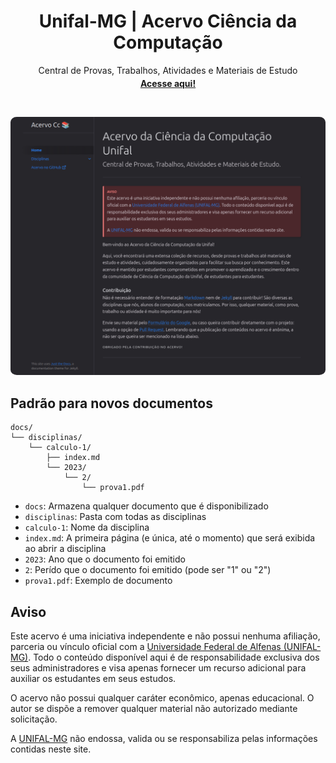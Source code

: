 <p align="center">
    <h1 align="center">Unifal-MG | Acervo Ciência da Computação</h1>
    <p align="center">Central de Provas, Trabalhos, Atividades e Materiais de Estudo</p>
    <p align="center" style="margin-top: -10px"><strong><a href="https://LucasWithBoots.github.io/unifal-cc-acervo/">Acesse aqui!</a></strong></p>
    </br>
</p>

<img src="./assets/images/homescreen.png" style="border-radius:2%">

## Padrão para novos documentos

```
docs/
└── disciplinas/
    └── calculo-1/
        ├── index.md
        └── 2023/
            └── 2/
                └── prova1.pdf

```

- `docs`: Armazena qualquer documento que é disponibilizado
- `disciplinas`: Pasta com todas as disciplinas
- `calculo-1`: Nome da disciplina
- `index.md`: A primeira página (e única, até o momento) que será exibida ao abrir a disciplina
- `2023`: Ano que o documento foi emitido
- `2`: Perído que o documento foi emitido (pode ser "1" ou "2")
- `prova1.pdf`: Exemplo de documento

## Aviso

Este acervo é uma iniciativa independente e não possui nenhuma afiliação, parceria ou vínculo oficial com a [Universidade Federal de Alfenas (UNIFAL-MG)]. Todo o conteúdo disponível aqui é de responsabilidade exclusiva dos seus administradores e visa apenas fornecer um recurso adicional para auxiliar os estudantes em seus estudos.

O acervo não possui qualquer caráter econômico, apenas educacional. O autor se dispõe a remover qualquer material não autorizado mediante solicitação.

A [UNIFAL-MG] não endossa, valida ou se responsabiliza pelas informações contidas neste site.

[Confira aqui!]: https://LucasWithBoots.github.io/unifal-cc-acervo/
[UNIFAL-MG]: https://www.unifal-mg.edu.br/portal/index/
[Universidade Federal de Alfenas (UNIFAL-MG)]: https://www.unifal-mg.edu.br/portal/index/
[Unifal]: https://www.unifal-mg.edu.br/portal/index/
[MIT License]: https://github.com/LucasWithBoots/unifal-cc-acervo/blob/main/LICENSE
[Licença MIT]: https://github.com/LucasWithBoots/unifal-cc-acervo/blob/main/LICENSE
